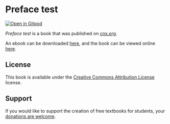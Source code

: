 # Preface test

[![Open in Gitpod](https://gitpod.io/button/open-in-gitpod.svg)](https://gitpod.io/from-referrer/)

_Preface test_ is a book that was published on [cnx.org](https://cnx.org/).

An ebook can be downloaded [here](https://github.com/cnx-user-books/cnxbook-preface-test/releases/latest), and the book can be viewed online [here](https://github.com/cnx-user-books/cnxbook-preface-test/releases/latest).

## License
This book is available under the [Creative Commons Attribution License](./LICENSE) license.

## Support
If you would like to support the creation of free textbooks for students, your [donations are welcome](https://riceconnect.rice.edu/donation/support-openstax-banner).
